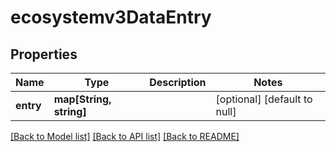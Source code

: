 # ecosystemv3DataEntry

## Properties
Name | Type | Description | Notes
------------ | ------------- | ------------- | -------------
**entry** | **map[String, string]** |  | [optional] [default to null]

[[Back to Model list]](../README.md#documentation-for-models) [[Back to API list]](../README.md#documentation-for-api-endpoints) [[Back to README]](../README.md)


